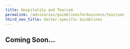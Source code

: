```yaml
---
title: Hospitality and Tourism 
permalink: /advisories/guidelinesforbusiness/tourism/
third_nav_title: Sector-specific Guidelines
---
```


## **Coming Soon...**